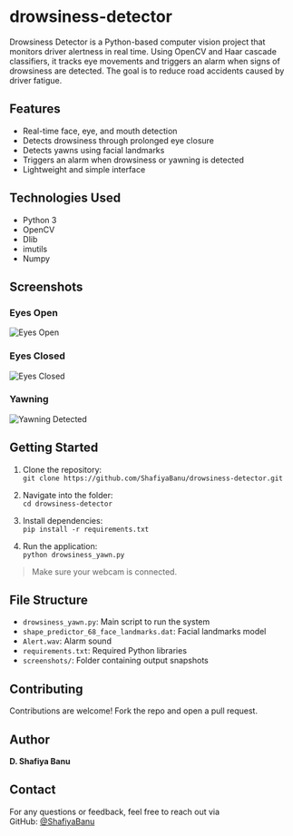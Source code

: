 # drowsiness-detector
Drowsiness Detector is a Python-based computer vision project that monitors driver alertness in real time. Using OpenCV and Haar cascade classifiers, it tracks eye movements and triggers an alarm when signs of drowsiness are detected. The goal is to reduce road accidents caused by driver fatigue.

## Features

* Real-time face, eye, and mouth detection
* Detects drowsiness through prolonged eye closure
* Detects yawns using facial landmarks
* Triggers an alarm when drowsiness or yawning is detected
* Lightweight and simple interface

## Technologies Used

* Python 3
* OpenCV
* Dlib
* imutils
* Numpy

## Screenshots

### Eyes Open  
![Eyes Open](screenshots/open.png)

### Eyes Closed  
![Eyes Closed](screenshots/closed.png)

### Yawning  
![Yawning Detected](screenshots/yawn.png)

## Getting Started

1. Clone the repository:  
   `git clone https://github.com/ShafiyaBanu/drowsiness-detector.git`

2. Navigate into the folder:  
   `cd drowsiness-detector`

3. Install dependencies:  
   `pip install -r requirements.txt`

4. Run the application:  
   `python drowsiness_yawn.py`

> Make sure your webcam is connected.

## File Structure

* `drowsiness_yawn.py`: Main script to run the system  
* `shape_predictor_68_face_landmarks.dat`: Facial landmarks model  
* `Alert.wav`: Alarm sound  
* `requirements.txt`: Required Python libraries  
* `screenshots/`: Folder containing output snapshots

## Contributing

Contributions are welcome! Fork the repo and open a pull request.

## Author

**D. Shafiya Banu**

## Contact

For any questions or feedback, feel free to reach out via  
GitHub: [@ShafiyaBanu](https://github.com/ShafiyaBanu)
